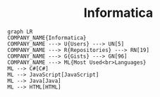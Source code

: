 <h1 align="center">Informatica</h1>

```mermaid
graph LR
COMPANY_NAME{Informatica}
COMPANY_NAME ---> U{Users} ---> UN[5]
COMPANY_NAME ---> R{Repositories} ---> RN[19]
COMPANY_NAME ---> G{Gists} ---> GN[96]
COMPANY_NAME ---> ML{Most Used<br>Languages}
ML --> C#[C#]
ML --> JavaScript[JavaScript]
ML --> Java[Java]
ML --> HTML[HTML]
```
